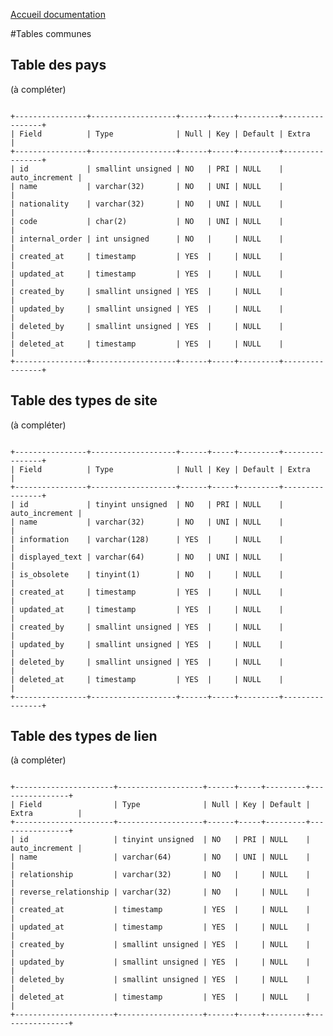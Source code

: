 [Accueil documentation](welcome.md)

#Tables communes

## Table des pays

(à compléter)

<code>
+----------------+-------------------+------+-----+---------+----------------+
| Field          | Type              | Null | Key | Default | Extra          |
+----------------+-------------------+------+-----+---------+----------------+
| id             | smallint unsigned | NO   | PRI | NULL    | auto_increment |
| name           | varchar(32)       | NO   | UNI | NULL    |                |
| nationality    | varchar(32)       | NO   | UNI | NULL    |                |
| code           | char(2)           | NO   | UNI | NULL    |                |
| internal_order | int unsigned      | NO   |     | NULL    |                |
| created_at     | timestamp         | YES  |     | NULL    |                |
| updated_at     | timestamp         | YES  |     | NULL    |                |
| created_by     | smallint unsigned | YES  |     | NULL    |                |
| updated_by     | smallint unsigned | YES  |     | NULL    |                |
| deleted_by     | smallint unsigned | YES  |     | NULL    |                |
| deleted_at     | timestamp         | YES  |     | NULL    |                |
+----------------+-------------------+------+-----+---------+----------------+
</code>

## Table des types de site

(à compléter)

<code>
+----------------+-------------------+------+-----+---------+----------------+
| Field          | Type              | Null | Key | Default | Extra          |
+----------------+-------------------+------+-----+---------+----------------+
| id             | tinyint unsigned  | NO   | PRI | NULL    | auto_increment |
| name           | varchar(32)       | NO   | UNI | NULL    |                |
| information    | varchar(128)      | YES  |     | NULL    |                |
| displayed_text | varchar(64)       | NO   | UNI | NULL    |                |
| is_obsolete    | tinyint(1)        | NO   |     | NULL    |                |
| created_at     | timestamp         | YES  |     | NULL    |                |
| updated_at     | timestamp         | YES  |     | NULL    |                |
| created_by     | smallint unsigned | YES  |     | NULL    |                |
| updated_by     | smallint unsigned | YES  |     | NULL    |                |
| deleted_by     | smallint unsigned | YES  |     | NULL    |                |
| deleted_at     | timestamp         | YES  |     | NULL    |                |
+----------------+-------------------+------+-----+---------+----------------+
</code>

## Table des types de lien

(à compléter)

<code>
+----------------------+-------------------+------+-----+---------+----------------+
| Field                | Type              | Null | Key | Default | Extra          |
+----------------------+-------------------+------+-----+---------+----------------+
| id                   | tinyint unsigned  | NO   | PRI | NULL    | auto_increment |
| name                 | varchar(64)       | NO   | UNI | NULL    |                |
| relationship         | varchar(32)       | NO   |     | NULL    |                |
| reverse_relationship | varchar(32)       | NO   |     | NULL    |                |
| created_at           | timestamp         | YES  |     | NULL    |                |
| updated_at           | timestamp         | YES  |     | NULL    |                |
| created_by           | smallint unsigned | YES  |     | NULL    |                |
| updated_by           | smallint unsigned | YES  |     | NULL    |                |
| deleted_by           | smallint unsigned | YES  |     | NULL    |                |
| deleted_at           | timestamp         | YES  |     | NULL    |                |
+----------------------+-------------------+------+-----+---------+----------------+
</code>


